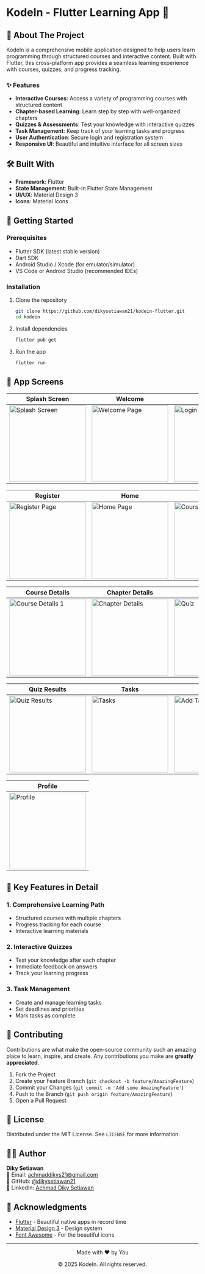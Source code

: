 # KodeIn - Flutter Learning App 📱

## 📱 About The Project

KodeIn is a comprehensive mobile application designed to help users learn programming through structured courses and interactive content. Built with Flutter, this cross-platform app provides a seamless learning experience with courses, quizzes, and progress tracking.

### ✨ Features

- **Interactive Courses**: Access a variety of programming courses with structured content
- **Chapter-based Learning**: Learn step by step with well-organized chapters
- **Quizzes & Assessments**: Test your knowledge with interactive quizzes
- **Task Management**: Keep track of your learning tasks and progress
- **User Authentication**: Secure login and registration system
- **Responsive UI**: Beautiful and intuitive interface for all screen sizes

## 🛠️ Built With

- **Framework**: Flutter
- **State Management**: Built-in Flutter State Management
- **UI/UX**: Material Design 3
- **Icons**: Material Icons

## 🚀 Getting Started

### Prerequisites

- Flutter SDK (latest stable version)
- Dart SDK
- Android Studio / Xcode (for emulator/simulator)
- VS Code or Android Studio (recommended IDEs)

### Installation

1. Clone the repository
   ```bash
   git clone https://github.com/dikysetiawan21/kodein-flutter.git
   cd kodein
   ```

2. Install dependencies
   ```bash
   flutter pub get
   ```

3. Run the app
   ```bash
   flutter run
   ```

## 📱 App Screens

| Splash Screen | Welcome | Login |
|--------------|---------|-------|
| <img src="result_ui/splash_screen.jpg" width="200" alt="Splash Screen"> | <img src="result_ui/welcome_page.jpg" width="200" alt="Welcome Page"> | <img src="result_ui/login_page.jpg" width="200" alt="Login Page"> |

| Register | Home | Courses |
|----------|------|---------|
| <img src="result_ui/register_page.jpg" width="200" alt="Register Page"> | <img src="result_ui/home_page.jpg" width="200" alt="Home Page"> | <img src="result_ui/courses_page.jpg" width="200" alt="Courses Page"> |

| Course Details | Chapter Details | Quiz |
|----------------|-----------------|------|
| <img src="result_ui/detail_courses1.jpg" width="200" alt="Course Details 1"> | <img src="result_ui/detail_chapter.jpg" width="200" alt="Chapter Details"> | <img src="result_ui/quiz.jpg" width="200" alt="Quiz"> |

| Quiz Results | Tasks | Add Task | Filter |
|--------------|-------|----------|--------|
| <img src="result_ui/result_quiz.jpg" width="200" alt="Quiz Results"> | <img src="result_ui/tasks.jpg" width="200" alt="Tasks"> | <img src="result_ui/tambah_tugas.jpg" width="200" alt="Add Task"> | <img src="result_ui/filter.jpg" width="200" alt="Filter"> |

| Profile |
|----------|
| <img src="result_ui/profile.jpg" width="200" alt="Profile"> |

## 🎯 Key Features in Detail

### 1. Comprehensive Learning Path
- Structured courses with multiple chapters
- Progress tracking for each course
- Interactive learning materials

### 2. Interactive Quizzes
- Test your knowledge after each chapter
- Immediate feedback on answers
- Track your learning progress

### 3. Task Management
- Create and manage learning tasks
- Set deadlines and priorities
- Mark tasks as complete

## 🤝 Contributing

Contributions are what make the open-source community such an amazing place to learn, inspire, and create. Any contributions you make are **greatly appreciated**.

1. Fork the Project
2. Create your Feature Branch (`git checkout -b feature/AmazingFeature`)
3. Commit your Changes (`git commit -m 'Add some AmazingFeature'`)
4. Push to the Branch (`git push origin feature/AmazingFeature`)
5. Open a Pull Request

## 📝 License

Distributed under the MIT License. See `LICENSE` for more information.

## 👨‍💻 Author

**Diky Setiawan**  
📧 Email: achmaddikys21@gmail.com  
🔗 GitHub: [@dikysetiawan21](https://github.com/dikysetiawan21)  
💼 LinkedIn: [Achmad Diky Setiawan](linkedin.com/in/achmaddikysetiawan)

## 🙏 Acknowledgments

- [Flutter](https://flutter.dev/) - Beautiful native apps in record time
- [Material Design 3](https://m3.material.io/) - Design system
- [Font Awesome](https://fontawesome.com/) - For the beautiful icons

---

<div align="center">
  <p>Made with ❤️ by You</p>
  <p>© 2025 KodeIn. All rights reserved.</p>
</div>

